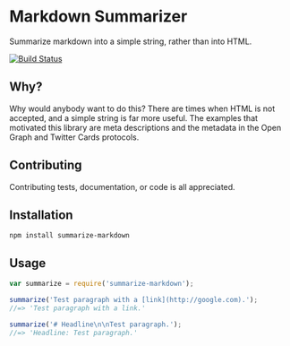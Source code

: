 # Markdown Summarizer

Summarize markdown into a simple string, rather than into HTML.

[![Build Status](https://travis-ci.org/bryanburgers/summarize-markdown.png?branch=master)](https://travis-ci.org/bryanburgers/summarize-markdown)

## Why?

Why would anybody want to do this? There are times when HTML is not accepted,
and a simple string is far more useful. The examples that motivated this
library are meta descriptions and the metadata in the Open Graph and Twitter
Cards protocols.

## Contributing

Contributing tests, documentation, or code is all appreciated.

## Installation

```
npm install summarize-markdown
```

## Usage

```js
var summarize = require('summarize-markdown');

summarize('Test paragraph with a [link](http://google.com).');
//=> 'Test paragraph with a link.'

summarize('# Headline\n\nTest paragraph.');
//=> 'Headline: Test paragraph.'
```
